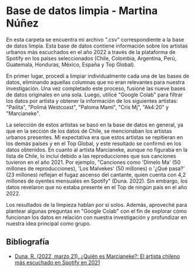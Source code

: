 # Base de datos limpia - Martina Núñez

En esta carpeta se encuentra mi archivo ".csv" correspondiente a la base de datos limpia. Esta base de datos contiene información sobre los artistas urbanos más escuchados en el año 2022 a través de la plataforma de Spotify en los países seleccionados (Chile, Colombia, Argentina, Perú, Guatemala, Honduras, México, España y Top Global).

En primer lugar, procedí a limpiar individualmente cada una de las bases de datos, eliminando aquellas columnas que no eran relevantes para nuestra investigación. Una vez completado este proceso, fusioné las nueve bases de datos originales en una sola. Luego, utilicé "Google Colab" para filtrar los datos por artista y obtener la información de los siguientes artistas: "Pailita", "Polimá Westcoast", "Paloma Mami", "Cris Mj", "Ak4:20" y "Marcianeke".

La selección de estos artistas se basó en la base de datos en general, ya que en la sección de los datos de Chile, se mencionaban los artistas urbanos presentes. Mi expectativa era que estos artistas se repitieran en los demás países y en el Top Global, y este resultado se confirmó en los datos obtenidos. En cuanto al artista Marcianeke, aunque no figuraba en la lista de Chile, lo incluí debido a las reproducciones que sus canciones tuvieron en el año 2021. Por ejemplo, "Canciones como 'Dímelo Ma' (50 millones de reproducciones), 'Los Malvekes' (50 millones) o '¿Qué pasa?' (23 millones) reflejan el fugaz ascenso del cantante, quien cuenta con 4,2 millones de oyentes mensuales en Spotify" (Duna. 2022). Sin embargo, los datos revelaron que no estaba presente en el Top de ningún país en el año 2022.

Los resultados de la limpieza hablan por sí solos. Además, aproveché para plantear algunas preguntas en "Google Colab" con el fin de explorar cómo funcionan los datos en relación con nuestra investigación y profundizar en nuestra idea principal como grupo.

## Bibliografía
* [Duna, R. (2022, marzo 21). ¿Quién es Marcianeke?: El artista chileno más escuchado en Spotify en 2021](https://www.duna.cl/cultura/musica/2022/03/21/quien-es-marcianeke-el-artista-chileno-mas-escuchado-en-spotify-en-2021/) 
